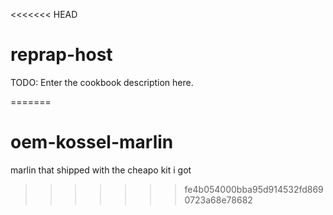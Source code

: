 <<<<<<< HEAD
# reprap-host

TODO: Enter the cookbook description here.

=======
# oem-kossel-marlin
marlin that shipped with the cheapo kit i got
>>>>>>> fe4b054000bba95d914532fd8690723a68e78682
